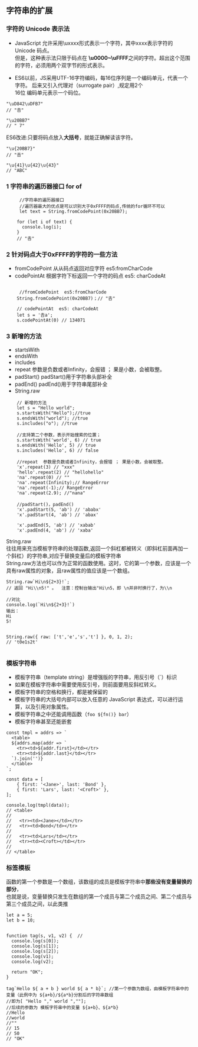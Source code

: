 ## 字符串的扩展
 
###  字符的 Unicode 表示法
 
- JavaScript 允许采用\uxxxx形式表示一个字符，其中xxxx表示字符的 Unicode 码点。  
但是，这种表示法只限于码点在 **\u0000~\uFFFF**之间的字符。超出这个范围的字符，必须用两个双字节的形式表示。
 
- ES6以前，JS采用UTF-16字符编码，每16位序列是一个编码单元，代表一个字符。 后来又引入代理对（surrogate pair）,规定用2个   
16位 编码单元表示一个码位。  
 
 
```
"\uD842\uDFB7"
// "𠮷"

"\u20BB7"
// " 7"
```

ES6改进:只要将码点放入**大括号**，就能正确解读该字符。

```
"\u{20BB7}"
// "𠮷"

"\u{41}\u{42}\u{43}"
// "ABC"
```

 
 
### 1 字符串的遍历器接口 for of

```
	 //字符串的遍历器接口 
	 //遍历器最大的优点是可以识别大于0xFFFF的码点,传统的for循环不可以
	 let text = String.fromCodePoint(0x20BB7);
 
	for (let i of text) {
	  console.log(i);
	}
	// "𠮷"
```


### 2 针对码点大于0xFFFF的字符的一些方法
 
* fromCodePoint         从从码点返回对应字符   es5:fromCharCode
* codePointAt           根据字符下标返回一个字符的码点  es5: charCodeAt

```
 
	 //fromCodePoint  es5:fromCharCode
	String.fromCodePoint(0x20BB7)；// "𠮷"
	
	// codePointAt  es5: charCodeAt
	let s = '𠮷a';
	s.codePointAt(0) // 134071
``` 

### 3 新增的方法
* startsWith
* endsWith
* includes
* repeat   参数是负数或者Infinity，会报错 ； 果是小数，会被取整。
* padStart()        padStart()用于字符串头部补全
* padEnd()          padEnd()用于字符串尾部补全
* String.raw 



```
	// 新增的方法
	let s = "Hello world";
	s.startsWith("Hello");//true
	s.endsWith("world"); //true
	s.includes("o"); //true

	//支持第二个参数，表示开始搜索的位置；
	s.startsWith('world', 6) // true
	s.endsWith('Hello', 5) // true
	s.includes('Hello', 6) // false
	
	//repeat  参数是负数或者Infinity，会报错 ； 果是小数，会被取整。
	'x'.repeat(3) // "xxx"
	'hello'.repeat(2) // "hellohello"
	'na'.repeat(0) // ""
	'na'.repeat(Infinity);// RangeError
	'na'.repeat(-1);// RangeError
	'na'.repeat(2.9); //"nana"

	//padStart()，padEnd()
	'x'.padStart(5, 'ab') // 'ababx'
	'x'.padStart(4, 'ab') // 'abax'

	'x'.padEnd(5, 'ab') // 'xabab'
	'x'.padEnd(4, 'ab') // 'xaba'
```

String.raw   
往往用来充当模板字符串的处理函数,返回一个斜杠都被转义（即斜杠前面再加一个斜杠）的字符串,对应于替换变量后的模板字符串      
String.raw方法也可以作为正常的函数使用。这时，它的第一个参数，应该是一个具有raw属性的对象，且raw属性的值应该是一个数组。   


```
String.raw`Hi\n${2+3}!`;
// 返回 "Hi\\n5!" 。  注意：控制台输出"Hi\n5，即 \n并非时换行了，为\\n

//对比
console.log(`Hi\n${2+3}!`)
输出：
Hi
5!


String.raw({ raw: ['t','e','s','t'] }, 0, 1, 2);
// 't0e1s2t'


```


### 模板字符串 
 
- 模板字符串（template string）是增强版的字符串，用反引号（`）标识
- 如果在模板字符串中需要使用反引号，则前面要用反斜杠转义。
- 模板字符串的空格和换行，都是被保留的
- 模板字符串的大括号内部可以放入任意的 JavaScript 表达式，可以进行运算，以及引用对象属性。
- 模板字符串之中还能调用函数（`foo ${fn()} bar`）
- 模板字符串甚至还能嵌套

```
const tmpl = addrs => `
  <table>
  ${addrs.map(addr => `
    <tr><td>${addr.first}</td></tr>
    <tr><td>${addr.last}</td></tr>
  `).join('')}
  </table>
`;

const data = [
    { first: '<Jane>', last: 'Bond' },
    { first: 'Lars', last: '<Croft>' },
];

console.log(tmpl(data));
// <table>
//
//   <tr><td><Jane></td></tr>
//   <tr><td>Bond</td></tr>
//
//   <tr><td>Lars</td></tr>
//   <tr><td><Croft></td></tr>
//
// </table>

```


### 标签模板
函数的第一个参数是一个数组，该数组的成员是模板字符串中**那些没有变量替换的部分**，    
也就是说，变量替换只发生在数组的第一个成员与第二个成员之间、第二个成员与第三个成员之间，以此类推

```
let a = 5;
let b = 10;


function tag(s, v1, v2) {  //
  console.log(s[0]);
  console.log(s[1]);
  console.log(s[2]);
  console.log(v1);
  console.log(v2);

  return "OK";
}

tag`Hello ${ a + b } world ${ a * b}`; //第一个参数为数组，由模板字符串中的变量（此例中为 ${a+b}/${a*b}分割后的字符串数组
//即为[ "Hello "," world ",""];
//后续的参数为 模板字符串中的变量 ${a+b}、${a*b}
//Hello 
//world 
//""
// 15
// 50
// "OK"
```


